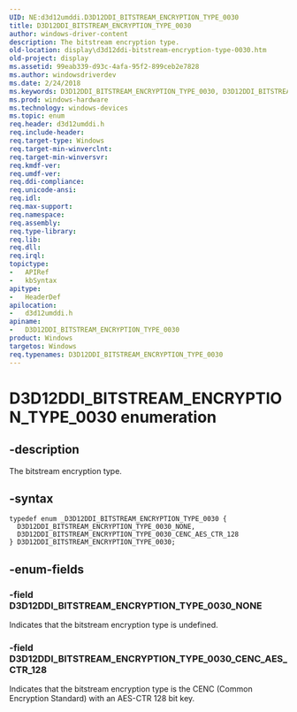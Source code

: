 ```yaml
---
UID: NE:d3d12umddi.D3D12DDI_BITSTREAM_ENCRYPTION_TYPE_0030
title: D3D12DDI_BITSTREAM_ENCRYPTION_TYPE_0030
author: windows-driver-content
description: The bitstream encryption type.
old-location: display\d3d12ddi-bitstream-encryption-type-0030.htm
old-project: display
ms.assetid: 99eab339-d93c-4afa-95f2-899ceb2e7828
ms.author: windowsdriverdev
ms.date: 2/24/2018
ms.keywords: D3D12DDI_BITSTREAM_ENCRYPTION_TYPE_0030, D3D12DDI_BITSTREAM_ENCRYPTION_TYPE_0030 enumeration [Display Devices], D3D12DDI_BITSTREAM_ENCRYPTION_TYPE_0030_CENC_AES_CTR_128, D3D12DDI_BITSTREAM_ENCRYPTION_TYPE_0030_NONE, d3d12umddi/D3D12DDI_BITSTREAM_ENCRYPTION_TYPE_0030, d3d12umddi/D3D12DDI_BITSTREAM_ENCRYPTION_TYPE_0030_CENC_AES_CTR_128, d3d12umddi/D3D12DDI_BITSTREAM_ENCRYPTION_TYPE_0030_NONE, display.d3d12ddi-bitstream-encryption-type-0030
ms.prod: windows-hardware
ms.technology: windows-devices
ms.topic: enum
req.header: d3d12umddi.h
req.include-header: 
req.target-type: Windows
req.target-min-winverclnt: 
req.target-min-winversvr: 
req.kmdf-ver: 
req.umdf-ver: 
req.ddi-compliance: 
req.unicode-ansi: 
req.idl: 
req.max-support: 
req.namespace: 
req.assembly: 
req.type-library: 
req.lib: 
req.dll: 
req.irql: 
topictype:
-	APIRef
-	kbSyntax
apitype:
-	HeaderDef
apilocation:
-	d3d12umddi.h
apiname:
-	D3D12DDI_BITSTREAM_ENCRYPTION_TYPE_0030
product: Windows
targetos: Windows
req.typenames: D3D12DDI_BITSTREAM_ENCRYPTION_TYPE_0030
---
```


# D3D12DDI_BITSTREAM_ENCRYPTION_TYPE_0030 enumeration


## -description


The bitstream encryption type.


## -syntax


````
typedef enum _D3D12DDI_BITSTREAM_ENCRYPTION_TYPE_0030 { 
  D3D12DDI_BITSTREAM_ENCRYPTION_TYPE_0030_NONE,
  D3D12DDI_BITSTREAM_ENCRYPTION_TYPE_0030_CENC_AES_CTR_128
} D3D12DDI_BITSTREAM_ENCRYPTION_TYPE_0030;
````


## -enum-fields




### -field D3D12DDI_BITSTREAM_ENCRYPTION_TYPE_0030_NONE

Indicates that the bitstream encryption type is undefined.


### -field D3D12DDI_BITSTREAM_ENCRYPTION_TYPE_0030_CENC_AES_CTR_128

Indicates that the bitstream encryption type is the CENC (Common Encryption Standard) with an AES-CTR 128 bit key.

